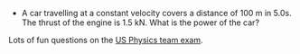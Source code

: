 - A car travelling at a constant velocity covers a distance of 100 m in 5.0s.  The thrust of the engine is 1.5 kN. What is the power of the car?



Lots of fun questions on the [US Physics team exam](https://www.aapt.org/physicsteam/2016/upload/exam1-2016-3-1-2.pdf).


